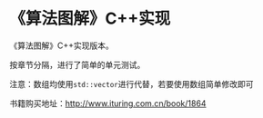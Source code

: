 # 《算法图解》C++实现

《算法图解》C++实现版本。

按章节分隔，进行了简单的单元测试。

注意：数组均使用`std::vector`进行代替，若要使用数组简单修改即可

书籍购买地址：http://www.ituring.com.cn/book/1864